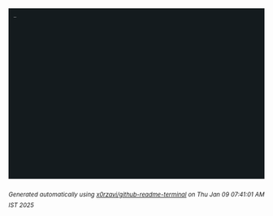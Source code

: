 <div align="justify">
<picture>
    <source media="(prefers-color-scheme: dark)" srcset="./output.gif">
    <source media="(prefers-color-scheme: light)" srcset="./output.gif">
    <img alt="GIFOS" src="output.gif">
</picture>

<sub><i>Generated automatically using [x0rzavi/github-readme-terminal](https://github.com/x0rzavi/github-readme-terminal) on Thu Jan 09 07:41:01 AM IST 2025</i></sub>

<!-- <details>
<summary>More details</summary>

</details> -->
</div>

<!-- Image deletion URL: NONE -->